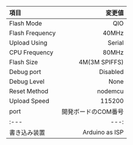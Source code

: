 
|項目|変更値|
|:---|---:|
|Flash Mode|QIO|
|Flash Frequency|40MHz|
|Upload Using|Serial|
|CPU Frequency|80MHz|
|Flash Size|4M(3M SPIFFS)|
|Debug port|Disabled|
|Debug Level|None|
|Reset Method|nodemcu|
|Upload Speed|115200|
|port|開発ボードのCOM番号|　　
|:---|---:|
|書き込み装置|Arduino as ISP|

